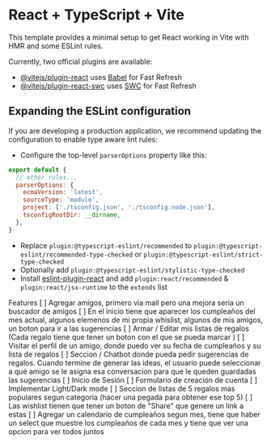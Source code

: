 # React + TypeScript + Vite

This template provides a minimal setup to get React working in Vite with HMR and some ESLint rules.

Currently, two official plugins are available:

- [@vitejs/plugin-react](https://github.com/vitejs/vite-plugin-react/blob/main/packages/plugin-react/README.md) uses [Babel](https://babeljs.io/) for Fast Refresh
- [@vitejs/plugin-react-swc](https://github.com/vitejs/vite-plugin-react-swc) uses [SWC](https://swc.rs/) for Fast Refresh

## Expanding the ESLint configuration

If you are developing a production application, we recommend updating the configuration to enable type aware lint rules:

- Configure the top-level `parserOptions` property like this:

```js
export default {
  // other rules...
  parserOptions: {
    ecmaVersion: 'latest',
    sourceType: 'module',
    project: ['./tsconfig.json', './tsconfig.node.json'],
    tsconfigRootDir: __dirname,
  },
}
```

- Replace `plugin:@typescript-eslint/recommended` to `plugin:@typescript-eslint/recommended-type-checked` or `plugin:@typescript-eslint/strict-type-checked`
- Optionally add `plugin:@typescript-eslint/stylistic-type-checked`
- Install [eslint-plugin-react](https://github.com/jsx-eslint/eslint-plugin-react) and add `plugin:react/recommended` & `plugin:react/jsx-runtime` to the `extends` list

Features
[ ] Agregar amigos, primero via mail pero una mejora seria un buscador de amigos
[ ] En el inicio tiene que aparecer los cumpleaños del mes actual, algunos elemenos de mi propia whislist, algunos de mis amigos, un boton para ir a las sugerencias
[ ] Armar / Editar mis listas de regalos (Cada regalo tiene que tener un boton con el que se pueda marcar )
[ ] Visitar el perfil de un amigo, donde puedo ver su fecha de cumpleaños y su lista de regalos
[ ] Seccion / Chatbot donde pueda pedir sugerencias de regalos. Cuando termine de generar las ideas, el usuario puede seleccionar a qué amigo se le asigna esa conversacion para que le queden guardadas las sugerencias
[ ] Inicio de Sesión 
[ ] Formulario de creación de cuenta
[ ] Implementar Light/Dark mode
[ ] Seccion de listas de 5 regalos mas populares segun categoria (hacer una pegada para obtener ese top 5)
[ ] Las wishlist tienen que tener un boton de "Share" que genere un link a estas
[ ] Agregar un calendario de cumpleaños segun mes, tiene que haber un select que muestre los cumpleaños de cada mes y tiene que ver una opcion para ver todos juntos
